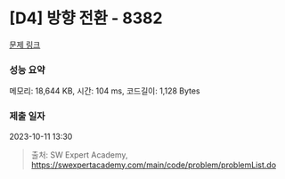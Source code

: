# [D4] 방향 전환 - 8382 

[문제 링크](https://swexpertacademy.com/main/code/problem/problemDetail.do?contestProbId=AWyNQrCahHcDFAVP) 

### 성능 요약

메모리: 18,644 KB, 시간: 104 ms, 코드길이: 1,128 Bytes

### 제출 일자

2023-10-11 13:30



> 출처: SW Expert Academy, https://swexpertacademy.com/main/code/problem/problemList.do